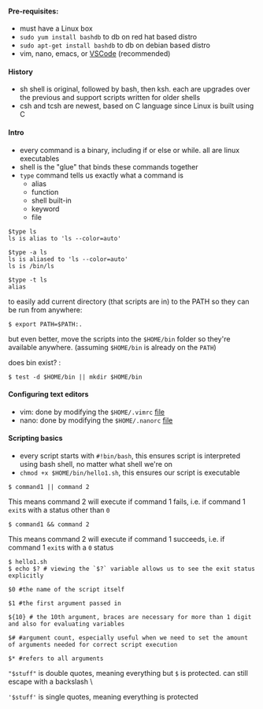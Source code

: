 #### Pre-requisites:
- must have a Linux box
- `sudo yum install bashdb` to db on red hat based distro
- `sudo apt-get install bashdb` to db on debian based distro
- vim, nano, emacs, or [VSCode](https://code.visualstudio.com/) (recommended)

#### History
- sh shell is original, followed by bash, then ksh. each are upgrades over the previous and support scripts written for older shells
- csh and tcsh are newest, based on C language since Linux is built using C

#### Intro
- every command is a binary, including if or else or while. all are linux executables
- shell is the "glue" that binds these commands together
- `type` command tells us exactly what a command is
  - alias
  - function
  - shell built-in
  - keyword
  - file
```Shell
$type ls
ls is alias to 'ls --color=auto'
```

```Shell
$type -a ls
ls is aliased to 'ls --color=auto'
ls is /bin/ls
```

```Shell
$type -t ls
alias
```
to easily add current directory (that scripts are in) to the PATH so they can be run from anywhere:
```Shell
$ export PATH=$PATH:.
```
but even better, move the scripts into the `$HOME/bin` folder so they're available anywhere. (assuming `$HOME/bin` is already on the `PATH`)

does bin exist? :
```Shell
$ test -d $HOME/bin || mkdir $HOME/bin
```

#### Configuring text editors
- vim: done by modifying the `$HOME/.vimrc` [file](./.vimrc)
- nano: done by modifying the `$HOME/.nanorc` [file](./.nanorc)

#### Scripting basics
- every script starts with `#!bin/bash`, this ensures script is interpreted using bash shell, no matter what shell we're on
- `chmod +x $HOME/bin/hello1.sh`, this ensures our script is executable
```Shell
$ command1 || command 2
```
This means command 2 will execute if command 1 fails, i.e. if command 1 `exit`s with a status other than `0`
```Shell
$ command1 && command 2
```
This means command 2 will execute if command 1 succeeds, i.e. if command 1 `exit`s with a `0` status
```Shell
$ hello1.sh
$ echo $? # viewing the `$?` variable allows us to see the exit status explicitly
```


```Shell
$0 #the name of the script itself
``` 
```Shell
$1 #the first argument passed in
``` 
```Shell
${10} # the 10th argument, braces are necessary for more than 1 digit and also for evaluating variables
``` 
```Shell
$# #argument count, especially useful when we need to set the amount of arguments needed for correct script execution
```
```Shell
$* #refers to all arguments
```
`"$stuff"` is double quotes, meaning everything but `$` is protected. can still escape with a backslash \

`'$stuff'` is single quotes, meaning everything is protected


